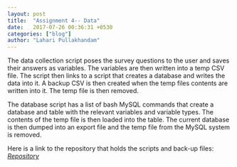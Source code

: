 ```yaml
---
layout: post
title:  "Assignment 4-- Data"
date:   2017-07-26 00:36:31 +0530
categories: ["blog"]
author: "Lahari Pullakhandam"
---
```


The data collection script poses the survey questions to the user and saves their answers as variables.
The variables are then written into a temp CSV file. 
The script then links to a script that creates a database and writes the data into it.
A backup CSV is then created when the temp files contents are written into it.
The temp file is then removed.

The database script has a list of bash MySQL commands that create a database and table with the relevant variables and variable types. 
The contents of the temp file is then loaded into the table.
The current database is then dumped into an export file and the temp file from the MySQL system is removed.

Here is a link to the repository that holds the scripts and back-up files:
<a href="https://github.com/slahari1/slahari1-data/" target="_blank"><em>Repository<em></a>  



